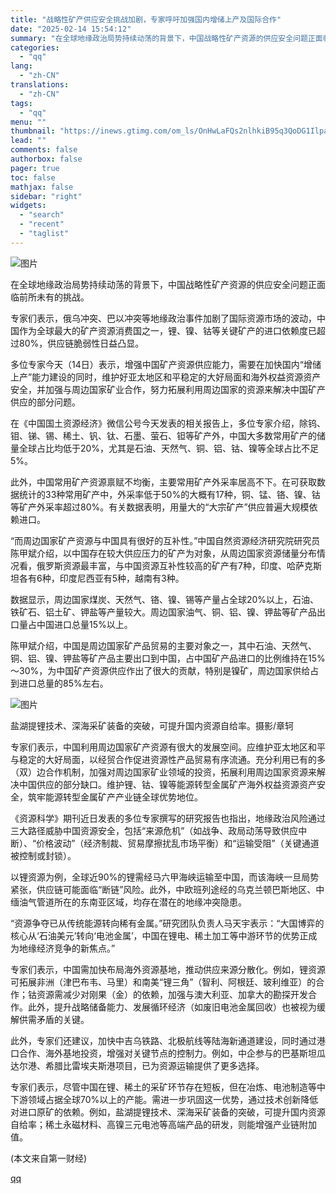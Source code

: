```yaml
---
title: "战略性矿产供应安全挑战加剧，专家呼吁加强国内增储上产及国际合作"
date: "2025-02-14 15:54:12"
summary: "在全球地缘政治局势持续动荡的背景下，中国战略性矿产资源的供应安全问题正面临前所未有的挑战。 专家们表..."
categories:
  - "qq"
lang:
  - "zh-CN"
translations:
  - "zh-CN"
tags:
  - "qq"
menu: ""
thumbnail: "https://inews.gtimg.com/om_ls/OnHwLaFQs2nlhkiB95q3QoDG1Ilpa9rrDAL_0qKDOqURUAA_640360/0"
lead: ""
comments: false
authorbox: false
pager: true
toc: false
mathjax: false
sidebar: "right"
widgets:
  - "search"
  - "recent"
  - "taglist"
---
```


![图片](https://inews.gtimg.com/om_bt/Onw6ebot6tnilOeqME6D-bd87FoPfgw-Ne6EsnYQZ0zWUAA/641)

在全球地缘政治局势持续动荡的背景下，中国战略性矿产资源的供应安全问题正面临前所未有的挑战。

专家们表示，俄乌冲突、巴以冲突等地缘政治事件加剧了国际资源市场的波动，中国作为全球最大的矿产资源消费国之一，锂、镍、钴等关键矿产的进口依赖度已超过80%，供应链脆弱性日益凸显。

多位专家今天（14日）表示，增强中国矿产资源供应能力，需要在加快国内“增储上产”能力建设的同时，维护好亚太地区和平稳定的大好局面和海外权益资源资产安全，并加强与周边国家矿业合作，努力拓展利用周边国家的资源来解决中国矿产供应的部分问题。

在《中国国土资源经济》微信公号今天发表的相关报告上，多位专家介绍，除钨、钼、锑、锡、稀土、钒、钛、石墨、萤石、钽等矿产外，中国大多数常用矿产的储量全球占比均低于20%，尤其是石油、天然气、铜、铝、钴、镍等全球占比不足5%。

此外，中国常用矿产资源禀赋不均衡，主要常用矿产外采率居高不下。在可获取数据统计的33种常用矿产中，外采率低于50%的大概有17种，铜、锰、铬、镍、钴等矿产外采率超过80%。有关数据表明，用量大的“大宗矿产”供应普遍大规模依赖进口。

“而周边国家矿产资源与中国具有很好的互补性。”中国自然资源经济研究院研究员陈甲斌介绍，以中国存在较大供应压力的矿产为对象，从周边国家资源储量分布情况看，俄罗斯资源最丰富，与中国资源互补性较高的矿产有7种，印度、哈萨克斯坦各有6种，印度尼西亚有5种，越南有3种。

数据显示，周边国家煤炭、天然气、铬、镍、锡等产量占全球20%以上，石油、铁矿石、铝土矿、钾盐等产量较大。周边国家油气、铜、铝、镍、钾盐等矿产品出口量占中国进口总量15%以上。

陈甲斌介绍，中国是周边国家矿产品贸易的主要对象之一，其中石油、天然气、铜、铝、镍、钾盐等矿产品主要出口到中国，占中国矿产品进口的比例维持在15%～30%，为中国矿产资源供应作出了很大的贡献，特别是镍矿，周边国家供给占到进口总量的85%左右。

![图片](https://inews.gtimg.com/om_bt/OTkuMOyEZt9jYou8B5QWVV9P1wIMX4qPgkTVZyPcW9uCQAA/641)

盐湖提锂技术、深海采矿装备的突破，可提升国内资源自给率。摄影/章轲

专家们表示，中国利用周边国家矿产资源有很大的发展空间。应维护亚太地区和平与稳定的大好局面，以经贸合作促进资源性产品贸易有序流通。充分利用已有的多（双）边合作机制，加强对周边国家矿业领域的投资，拓展利用周边国家资源来解决中国供应的部分缺口。维护锂、钴、镍等能源转型金属矿产海外权益资源资产安全，筑牢能源转型金属矿产产业链全球优势地位。

《资源科学》期刊近日发表的多位专家撰写的研究报告也指出，地缘政治风险通过三大路径威胁中国资源安全，包括“来源危机”（如战争、政局动荡导致供应中断）、“价格波动”（经济制裁、贸易摩擦扰乱市场平衡）和“运输受阻”（关键通道被控制或封锁）。

以锂资源为例，全球近90%的锂需经马六甲海峡运输至中国，而该海峡一旦局势紧张，供应链可能面临“断链”风险。此外，中欧班列途经的乌克兰顿巴斯地区、中缅油气管道所在的东南亚区域，均存在潜在的地缘冲突隐患。

“资源争夺已从传统能源转向稀有金属。”研究团队负责人马天宇表示：“大国博弈的核心从‘石油美元’转向‘电池金属’，中国在锂电、稀土加工等中游环节的优势正成为地缘经济竞争的新焦点。”

专家们表示，中国需加快布局海外资源基地，推动供应来源分散化。例如，锂资源可拓展非洲（津巴布韦、马里）和南美“锂三角”（智利、阿根廷、玻利维亚）的合作；钴资源需减少对刚果（金）的依赖，加强与澳大利亚、加拿大的勘探开发合作。此外，提升战略储备能力、发展循环经济（如废旧电池金属回收）也被视为缓解供需矛盾的关键。

此外，专家们还建议，加快中吉乌铁路、北极航线等陆海新通道建设，同时通过港口合作、海外基地投资，增强对关键节点的控制力。例如，中企参与的巴基斯坦瓜达尔港、希腊比雷埃夫斯港项目，已为资源运输提供了更多选择。

专家们表示，尽管中国在锂、稀土的采矿环节存在短板，但在冶炼、电池制造等中下游领域占据全球70%以上的产能。需进一步巩固这一优势，通过技术创新降低对进口原矿的依赖。例如，盐湖提锂技术、深海采矿装备的突破，可提升国内资源自给率；稀土永磁材料、高镍三元电池等高端产品的研发，则能增强产业链附加值。

 (本文来自第一财经)

[qq](https://new.qq.com/rain/a/20250214A05ONE00)

